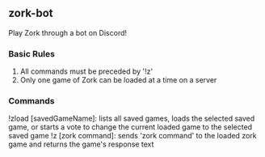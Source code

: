 ## zork-bot

Play Zork through a bot on Discord!

### Basic Rules

1. All commands must be preceded by '!z'
1. Only one game of Zork can be loaded at a time on a server

### Commands
!zload [savedGameName]: lists all saved games, loads the selected saved game, or starts a vote to change the current loaded game to the selected saved game
!z [zork command]: sends 'zork command' to the loaded zork game and returns the game's response text